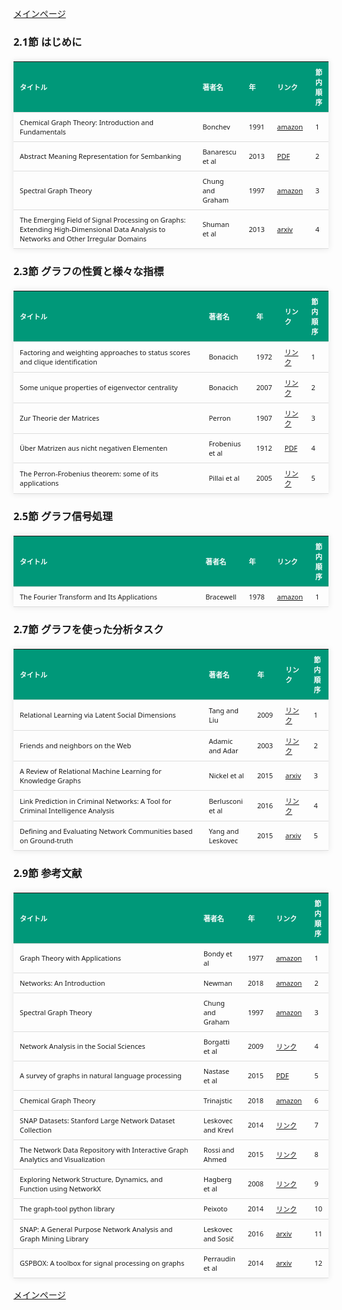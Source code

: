 
<html lang="ja">
<head>
<meta charset="UTF-8">
<title>参考文献リスト</title>
<link rel="stylesheet" type="text/css" href="https://cdn.datatables.net/1.10.24/css/jquery.dataTables.css">
<script type="text/javascript" src="https://code.jquery.com/jquery-3.5.1.js"></script>
<script type="text/javascript" src="https://cdn.datatables.net/1.10.24/js/jquery.dataTables.js"></script>
<style>
    body {
        font-family: 'Verdana', 'Segoe UI', Tahoma, Geneva, Verdana, sans-serif;
    }
    h2 {
        color: #333;
    }
    table {
        width: 100%;
        max-width: 100%;
        border-collapse: collapse;
        margin-top: 20px;
        box-shadow: 0 0 10px rgba(0, 0, 0, 0.1);
    }
    th, td {
        padding: 8px 10px;
        text-align: left;
        border-bottom: 1px solid #ddd;
        font-size: 11px;
    }
    th {
        background-color: #009879;
        color: #ffffff;
    }
    tr:hover {
        background-color: #f5f5f5;
    }
    /* 1番目の列の幅を60%に設定 */
    table.display td:nth-child(1),
    table.display th:nth-child(1) {
        width: 60%;
    }

    /* 2番目の列の幅を25%に設定 */
    table.display td:nth-child(2),
    table.display th:nth-child(2) {
        width: 25%;
    }
</style>
</head>
<body>

<a href="../">メインページ</a>

<h3>2.1節 はじめに</h3>
<table class="dataframe display">
  <thead>
    <tr style="text-align: right;">
      <th>タイトル</th>
      <th>著者名</th>
      <th>年</th>
      <th>リンク</th>
      <th>節内順序</th>
    </tr>
  </thead>
  <tbody>
    <tr>
      <td>Chemical Graph Theory: Introduction and Fundamentals</td>
      <td>Bonchev</td>
      <td>1991</td>
      <td><a href="https://www.amazon.co.jp/dp/0367450704" target="_blank">amazon</a></td>
      <td>1</td>
    </tr>
    <tr>
      <td>Abstract Meaning Representation for Sembanking</td>
      <td>Banarescu et al</td>
      <td>2013</td>
      <td><a href="https://aclanthology.org/W13-2322.pdf" target="_blank">PDF</a></td>
      <td>2</td>
    </tr>
    <tr>
      <td>Spectral Graph Theory</td>
      <td>Chung and Graham</td>
      <td>1997</td>
      <td><a href="https://www.amazon.co.jp/dp/0821803158" target="_blank">amazon</a></td>
      <td>3</td>
    </tr>
    <tr>
      <td>The Emerging Field of Signal Processing on Graphs: Extending High-Dimensional Data Analysis to Networks and Other Irregular Domains</td>
      <td>Shuman et al</td>
      <td>2013</td>
      <td><a href="https://arxiv.org/abs/1211.0053" target="_blank">arxiv</a></td>
      <td>4</td>
    </tr>
  </tbody>
</table>
<h3>2.3節 グラフの性質と様々な指標</h3>
<table class="dataframe display">
  <thead>
    <tr style="text-align: right;">
      <th>タイトル</th>
      <th>著者名</th>
      <th>年</th>
      <th>リンク</th>
      <th>節内順序</th>
    </tr>
  </thead>
  <tbody>
    <tr>
      <td>Factoring and weighting approaches to status scores and clique identification</td>
      <td>Bonacich</td>
      <td>1972</td>
      <td><a href="https://www.tandfonline.com/doi/pdf/10.1080/0022250X.1972.9989806" target="_blank">リンク</a></td>
      <td>1</td>
    </tr>
    <tr>
      <td>Some unique properties of eigenvector centrality</td>
      <td>Bonacich</td>
      <td>2007</td>
      <td><a href="https://www.sciencedirect.com/science/article/abs/pii/S0378873307000342?via%3Dihub" target="_blank">リンク</a></td>
      <td>2</td>
    </tr>
    <tr>
      <td>Zur Theorie der Matrices</td>
      <td>Perron</td>
      <td>1907</td>
      <td><a href="https://eudml.org/doc/158317" target="_blank">リンク</a></td>
      <td>3</td>
    </tr>
    <tr>
      <td>Über Matrizen aus nicht negativen Elementen</td>
      <td>Frobenius et al</td>
      <td>1912</td>
      <td><a href="https://upload.wikimedia.org/wikipedia/commons/4/44/Ueber_Matrizen_aus_nicht_negativen_Elementen.pdf" target="_blank">PDF</a></td>
      <td>4</td>
    </tr>
    <tr>
      <td>The Perron-Frobenius theorem: some of its applications</td>
      <td>Pillai et al</td>
      <td>2005</td>
      <td><a href="https://ieeexplore.ieee.org/document/1406483" target="_blank">リンク</a></td>
      <td>5</td>
    </tr>
  </tbody>
</table>
<h3>2.5節 グラフ信号処理</h3>
<table class="dataframe display">
  <thead>
    <tr style="text-align: right;">
      <th>タイトル</th>
      <th>著者名</th>
      <th>年</th>
      <th>リンク</th>
      <th>節内順序</th>
    </tr>
  </thead>
  <tbody>
    <tr>
      <td>The Fourier Transform and Its Applications</td>
      <td>Bracewell</td>
      <td>1978</td>
      <td><a href="https://www.amazon.com/dp/0071160434" target="_blank">amazon</a></td>
      <td>1</td>
    </tr>
  </tbody>
</table>
<h3>2.7節 グラフを使った分析タスク</h3>
<table class="dataframe display">
  <thead>
    <tr style="text-align: right;">
      <th>タイトル</th>
      <th>著者名</th>
      <th>年</th>
      <th>リンク</th>
      <th>節内順序</th>
    </tr>
  </thead>
  <tbody>
    <tr>
      <td>Relational Learning via Latent Social Dimensions</td>
      <td>Tang and Liu</td>
      <td>2009</td>
      <td><a href="https://scholar.google.com/citations?view_op=view_citation&hl=ja&user=Uex-uzMAAAAJ&citation_for_view=Uex-uzMAAAAJ:d1gkVwhDpl0C" target="_blank">リンク</a></td>
      <td>1</td>
    </tr>
    <tr>
      <td>Friends and neighbors on the Web</td>
      <td>Adamic and Adar</td>
      <td>2003</td>
      <td><a href="https://www.sciencedirect.com/science/article/abs/pii/S0378873303000091?via%3Dihub" target="_blank">リンク</a></td>
      <td>2</td>
    </tr>
    <tr>
      <td>A Review of Relational Machine Learning for Knowledge Graphs</td>
      <td>Nickel et al</td>
      <td>2015</td>
      <td><a href="https://arxiv.org/abs/1503.00759" target="_blank">arxiv</a></td>
      <td>3</td>
    </tr>
    <tr>
      <td>Link Prediction in Criminal Networks: A Tool for Criminal Intelligence Analysis</td>
      <td>Berlusconi et al</td>
      <td>2016</td>
      <td><a href="https://www.ncbi.nlm.nih.gov/pmc/articles/PMC4841537/" target="_blank">リンク</a></td>
      <td>4</td>
    </tr>
    <tr>
      <td>Defining and Evaluating Network Communities based on Ground-truth</td>
      <td>Yang and Leskovec</td>
      <td>2015</td>
      <td><a href="https://arxiv.org/abs/1205.6233" target="_blank">arxiv</a></td>
      <td>5</td>
    </tr>
  </tbody>
</table>
<h3>2.9節 参考文献</h3>
<table class="dataframe display">
  <thead>
    <tr style="text-align: right;">
      <th>タイトル</th>
      <th>著者名</th>
      <th>年</th>
      <th>リンク</th>
      <th>節内順序</th>
    </tr>
  </thead>
  <tbody>
    <tr>
      <td>Graph Theory with Applications</td>
      <td>Bondy et al</td>
      <td>1977</td>
      <td><a href="https://www.amazon.co.jp/dp/0333226941" target="_blank">amazon</a></td>
      <td>1</td>
    </tr>
    <tr>
      <td>Networks: An Introduction</td>
      <td>Newman</td>
      <td>2018</td>
      <td><a href="https://www.amazon.co.jp/dp/0198839979" target="_blank">amazon</a></td>
      <td>2</td>
    </tr>
    <tr>
      <td>Spectral Graph Theory</td>
      <td>Chung and Graham</td>
      <td>1997</td>
      <td><a href="https://www.amazon.co.jp/dp/0821803158" target="_blank">amazon</a></td>
      <td>3</td>
    </tr>
    <tr>
      <td>Network Analysis in the Social Sciences</td>
      <td>Borgatti et al</td>
      <td>2009</td>
      <td><a href="https://www.researchgate.net/publication/24004962_Network_Analysis_in_the_Social_Sciences" target="_blank">リンク</a></td>
      <td>4</td>
    </tr>
    <tr>
      <td>A survey of graphs in natural language processing</td>
      <td>Nastase et al</td>
      <td>2015</td>
      <td><a href="https://web.eecs.umich.edu/~mihalcea/papers/nastase.jnle15.pdf" target="_blank">PDF</a></td>
      <td>5</td>
    </tr>
    <tr>
      <td>Chemical Graph Theory</td>
      <td>Trinajstic</td>
      <td>2018</td>
      <td><a href="https://www.amazon.co.jp/dp/0367450399" target="_blank">amazon</a></td>
      <td>6</td>
    </tr>
    <tr>
      <td>SNAP Datasets: Stanford Large Network Dataset Collection</td>
      <td>Leskovec and Krevl</td>
      <td>2014</td>
      <td><a href="https://snap.stanford.edu/data/" target="_blank">リンク</a></td>
      <td>7</td>
    </tr>
    <tr>
      <td>The Network Data Repository with Interactive Graph Analytics and Visualization</td>
      <td>Rossi and Ahmed</td>
      <td>2015</td>
      <td><a href="https://ojs.aaai.org/index.php/AAAI/article/view/9277" target="_blank">リンク</a></td>
      <td>8</td>
    </tr>
    <tr>
      <td>Exploring Network Structure, Dynamics, and Function using NetworkX</td>
      <td>Hagberg et al</td>
      <td>2008</td>
      <td><a href="https://conference.scipy.org/proceedings/scipy2008/paper_2/" target="_blank">リンク</a></td>
      <td>9</td>
    </tr>
    <tr>
      <td>The graph-tool python library</td>
      <td>Peixoto</td>
      <td>2014</td>
      <td><a href="https://graph-tool.skewed.de/" target="_blank">リンク</a></td>
      <td>10</td>
    </tr>
    <tr>
      <td>SNAP: A General Purpose Network Analysis and Graph Mining Library</td>
      <td>Leskovec and Sosič</td>
      <td>2016</td>
      <td><a href="https://arxiv.org/abs/1606.07550" target="_blank">arxiv</a></td>
      <td>11</td>
    </tr>
    <tr>
      <td>GSPBOX: A toolbox for signal processing on graphs</td>
      <td>Perraudin et al</td>
      <td>2014</td>
      <td><a href="https://arxiv.org/abs/1408.5781" target="_blank">arxiv</a></td>
      <td>12</td>
    </tr>
  </tbody>
</table>

<script>
$(document).ready(function() {
    $('.display').DataTable({
     "lengthChange": false,  // Show 10 entriesの選択機能を非表示にする
     "pageLength": 25,  // ページごとに表示する行数を20行に設定
     "info": false,  // "Showing 1 to X of Y entries" の情報テキストを非表示にする
     "order": [],
     "searching": false
    });
});
</script>

<a href="../">メインページ</a>

</body>
</html>